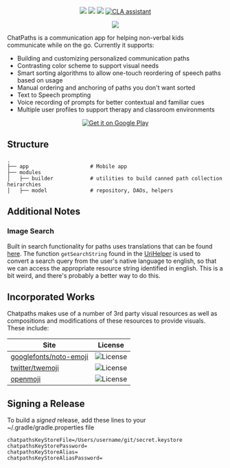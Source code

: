 <p align="center">
		<a href='https://www.gnu.org/licenses/gpl-3.0'><img src="https://img.shields.io/badge/License-GPLv3-blue.svg" /></a>
	<a href='https://github.com/gyund/chatpaths/actions/workflows/android.yml'><img src="https://github.com/gyund/chatpaths/actions/workflows/android.yml/badge.svg" /></a>
	<a href='https://github.com/gyund/chatpaths/actions/workflows/gradle-dependency-submission.yml'><img src="https://github.com/gyund/chatpaths/actions/workflows/gradle-dependency-submission.yml/badge.svg" /></a>
	<a href="https://cla-assistant.io/gyund/chatpaths"><img src="https://cla-assistant.io/readme/badge/gyund/chatpaths" alt="CLA assistant" /></a>
</p>

<p align="center">
	<img src="https://repository-images.githubusercontent.com/621977748/fe1876d7-8b11-4fb1-adee-112fe2ce15d6" />
</p>

ChatPaths is a communication app for helping non-verbal kids communicate while on the go. Currently it supports:

- Building and customizing personalized communication paths
- Contrasting color scheme to support visual needs
- Smart sorting algorithms to allow one-touch reordering of speech paths based on usage
- Manual ordering and anchoring of paths you don't want sorted
- Text to Speech prompting
- Voice recording of prompts for better contextual and familiar cues
- Multiple user profiles to support therapy and classroom environments


<p align="center">
	<a href='https://play.google.com/store/apps/details?id=com.gy.chatpaths.aac.app'><img alt='Get it on Google Play' src='https://play.google.com/intl/en_us/badges/static/images/badges/en_badge_web_generic.png'/></a>
</p>

## Structure

```
.
├── app                    # Mobile app
├── modules
│   ├── builder            # utilities to build canned path collection heirarchies
│   ├── model              # repository, DAOs, helpers
```

## Additional Notes

### Image Search

Built in search functionality for paths uses translations that can be found [here](modules/builder/src/main/res/values/images.xml).
The function `getSearchString` found in the [UriHelper](modules/builder/src/main/java/com/gy/chatpaths/builder/UriHelper.kt)
is used to convert a search query from the user's native language to english, so that we can access
the appropriate resource string identified in english. This is a bit weird, and there's probably
a better way to do this.

## Incorporated Works

Chatpaths makes use of a number of 3rd party visual resources as well as compositions and
modifications of these resources to provide visuals. These include:

| Site | License 
| ------------- | ------------- |
| [googlefonts/noto-emoji](https://github.com/googlefonts/noto-emoji/blob/master/LICENSE) | ![License](https://img.shields.io/github/license/googlefonts/noto-emoji) | 
| [twitter/twemoji](https://github.com/twitter/twemoji/blob/master/LICENSE-GRAPHICS) | ![License](https://img.shields.io/github/license/twitter/twemoji)   |
| [openmoji](https://github.com/hfg-gmuend/openmoji/blob/master/LICENSE.txt) | ![License](https://img.shields.io/github/license/hfg-gmuend/openmoji)  |


## Signing a Release

To build a _signed_ release, add these lines to your ~/.gradle/gradle.properties file

```
chatpathsKeyStoreFile=/Users/username/git/secret.keystore
chatpathsKeyStorePassword=
chatpathsKeyStoreAlias=
chatpathsKeyStoreAliasPassword=
```
